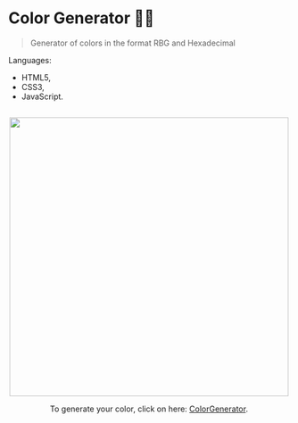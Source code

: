 # Color Generator 👨‍🎨

> Generator of colors in the format RBG and Hexadecimal

Languages:

- HTML5,
- CSS3,
- JavaScript.

## 
<div align='center'>
<img src="https://user-images.githubusercontent.com/68437256/185846542-e7fac0c2-7603-4590-9ac1-ab136ba315f7.png" width="500">


To generate your color, click on here: [ColorGenerator](https://youngc0de.github.io/ColorGenerator/).

</div>
